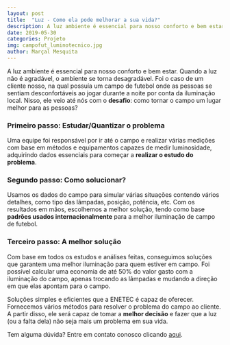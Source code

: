 ```yaml
---
layout: post
title:  "Luz - Como ela pode melhorar a sua vida?"
description: A luz ambiente é essencial para nosso conforto e bem estar. Quando a luz não [...]
date: 2019-05-30
categories: Projeto
img: campofut_luminotecnico.jpg
author: Marçal Mesquita
---
```


A luz ambiente é essencial para nosso conforto e bem estar. Quando a luz não é agradável, o ambiente se torna desagradável. Foi o caso de um cliente nosso, na qual possuía um campo de futebol onde as pessoas se sentiam desconfortáveis ao jogar durante a noite por conta da iluminação local. Nisso, ele veio até nós com o **desafio**: como tornar o campo um lugar melhor para as pessoas?
 
 
<h3>Primeiro passo: Estudar/Quantizar o problema</h3>

Uma equipe foi responsável por ir até o campo e realizar várias medições com base em métodos e equipamentos capazes de medir luminosidade, adquirindo dados essenciais para começar a **realizar o estudo do problema**.
 
 
<h3>Segundo passo: Como solucionar?</h3>

Usamos os dados do campo para simular várias situações contendo vários detalhes, como tipo das lâmpadas, posição, potência, etc. Com os resultados em mãos, escolhemos a melhor solução, tendo como base **padrões usados internacionalmente** para a melhor iluminação de campo de futebol.
 
 
<h3>Terceiro passo: A melhor solução</h3>

Com base em todos os estudos e análises feitas, conseguimos soluções que garantem uma melhor iluminação para quem estiver em campo. Foi possível calcular uma economia de até 50% do valor gasto com a iluminação do campo, apenas trocando as lâmpadas e mudando a direção em que elas apontam para o campo.

 
Soluções simples e eficientes que a ENETEC é capaz de oferecer. Fornecemos vários métodos para resolver o problema do campo ao cliente. A partir disso, ele será capaz de tomar a **melhor decisão** e fazer que a luz (ou a falta dela) não seja mais um problema em sua vida.

Tem alguma dúvida? Entre em contato conosco clicando <a href="http://enetec.unb.br/#contact" target="_blank">aqui</a>.
